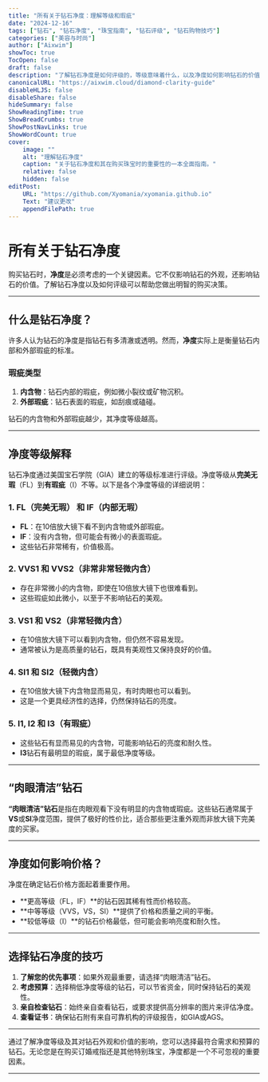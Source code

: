 ```yaml
---
title: "所有关于钻石净度：理解等级和瑕疵"
date: "2024-12-16"
tags: ["钻石", "钻石净度", "珠宝指南", "钻石评级", "钻石购物技巧"]
categories: ["美容与时尚"]
author: ["Aixwim"]
showToc: true
TocOpen: false
draft: false
description: "了解钻石净度是如何评级的，等级意味着什么，以及净度如何影响钻石的价值和外观。"
canonicalURL: "https://aixwim.cloud/diamond-clarity-guide"
disableHLJS: false
disableShare: false
hideSummary: false
ShowReadingTime: true
ShowBreadCrumbs: true
ShowPostNavLinks: true
ShowWordCount: true
cover:
    image: ""
    alt: "理解钻石净度"
    caption: "关于钻石净度和其在购买珠宝时的重要性的一本全面指南。"
    relative: false
    hidden: false
editPost:
    URL: "https://github.com/Xyomania/xyomania.github.io"
    Text: "建议更改"
    appendFilePath: true
---
```


# 所有关于钻石净度

购买钻石时，**净度**是必须考虑的一个关键因素。它不仅影响钻石的外观，还影响钻石的价值。了解钻石净度以及如何评级可以帮助您做出明智的购买决策。

---

## 什么是钻石净度？

许多人认为钻石的净度是指钻石有多清澈或透明。然而，**净度**实际上是衡量钻石内部和外部瑕疵的标准。

### 瑕疵类型
1. **内含物**：钻石内部的瑕疵，例如微小裂纹或矿物沉积。  
2. **外部瑕疵**：钻石表面的瑕疵，如刮痕或磕碰。

钻石的内含物和外部瑕疵越少，其净度等级越高。

---

## 净度等级解释

钻石净度通过美国宝石学院（GIA）建立的等级标准进行评级。净度等级从**完美无瑕**（FL）到**有瑕疵**（I）不等。以下是各个净度等级的详细说明：

### 1. **FL（完美无瑕）** 和 **IF（内部无瑕）**
- **FL**：在10倍放大镜下看不到内含物或外部瑕疵。  
- **IF**：没有内含物，但可能会有微小的表面瑕疵。  
- 这些钻石非常稀有，价值极高。

### 2. **VVS1 和 VVS2（非常非常轻微内含）**
- 存在非常微小的内含物，即使在10倍放大镜下也很难看到。  
- 这些瑕疵如此微小，以至于不影响钻石的美观。

### 3. **VS1 和 VS2（非常轻微内含）**
- 在10倍放大镜下可以看到内含物，但仍然不容易发现。  
- 通常被认为是高质量的钻石，既具有美观性又保持良好的价值。

### 4. **SI1 和 SI2（轻微内含）**
- 在10倍放大镜下内含物显而易见，有时肉眼也可以看到。  
- 这是一个更具经济性的选择，仍然保持钻石的亮度。

### 5. **I1, I2 和 I3（有瑕疵）**
- 这些钻石有显而易见的内含物，可能影响钻石的亮度和耐久性。  
- **I3**钻石有最明显的瑕疵，属于最低净度等级。

---

## “肉眼清洁”钻石

**“肉眼清洁”钻石**是指在肉眼观看下没有明显的内含物或瑕疵。这些钻石通常属于**VS**或**SI**净度范围，提供了极好的性价比，适合那些更注重外观而非放大镜下完美度的买家。

---

## 净度如何影响价格？

净度在确定钻石价格方面起着重要作用。  
- **更高等级（FL，IF）**的钻石因其稀有性而价格较高。  
- **中等等级（VVS，VS，SI）**提供了价格和质量之间的平衡。  
- **较低等级（I）**的钻石价格最低，但可能会影响亮度和耐久性。

---

## 选择钻石净度的技巧

1. **了解您的优先事项**：如果外观最重要，请选择“肉眼清洁”钻石。  
2. **考虑预算**：选择稍低净度等级的钻石，可以节省资金，同时保持钻石的美观性。  
3. **亲自检查钻石**：始终亲自查看钻石，或要求提供高分辨率的图片来评估净度。  
4. **查看证书**：确保钻石附有来自可靠机构的评级报告，如GIA或AGS。

---

通过了解净度等级及其对钻石外观和价值的影响，您可以选择最符合需求和预算的钻石。无论您是在购买订婚戒指还是其他特别珠宝，净度都是一个不可忽视的重要因素。

---
